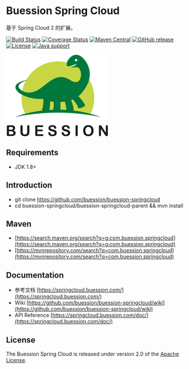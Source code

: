 # Buession Spring Cloud

基于 Spring Cloud 2 的扩展。

[![Build Status](https://travis-ci.org/buession/buession-springcloud.svg?branch=master)](https://travis-ci.org/buession/buession-springcloud)
[![Coverage Status](https://img.shields.io/codecov/c/github/buession/buession-springcloud/master.svg)](https://codecov.io/github/buession/buession-springcloud?branch=master&view=all#sort=coverage&dir=asc)
[![Maven Central](https://img.shields.io/maven-central/v/com.buession.springcloud/buession-springcloud-common.svg)](https://search.maven.org/search?q=g:com.buession.springcloud)
[![GitHub release](https://img.shields.io/github/release/buession/buession-springcloud.svg)](https://github.com/buession/buession-springcloud/releases)
[![License](https://img.shields.io/badge/license-Apache%202-4EB1BA.svg)](https://www.apache.org/licenses/LICENSE-2.0.html)
[![Java support](https://img.shields.io/badge/Java-8+-green?logo=java&logoColor=white)](https://openjdk.java.net/)

<img src="docs/images/logo.png" alt="Buession Spring Cloud" title="Buession Spring Cloud" width="280px" />

## Requirements

- JDK 1.8+

## Introduction

- git clone https://github.com/buession/buession-springcloud
- cd buession-springcloud/buession-springcloud-parent && mvn install

## Maven

- [https://search.maven.org/search?q=g:com.buession.springcloud](https://search.maven.org/search?q=g:com.buession.springcloud)
- [https://mvnrepository.com/search?q=com.buession.springcloud](https://mvnrepository.com/search?q=com.buession.springcloud)

## Documentation

- 参考文档 [https://springcloud.buession.com/](https://springcloud.buession.com/)
- Wiki [https://github.com/buession/buession-springcloud/wiki](https://github.com/buession/buession-springcloud/wiki)
- API Reference [https://springcloud.buession.com/doc/](https://springcloud.buession.com/doc/)

## License

The Buession Spring Cloud is released under version 2.0 of the [Apache License](https://www.apache.org/licenses/LICENSE-2.0).